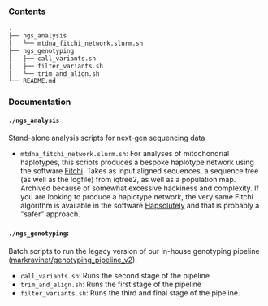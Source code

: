 ### Contents
```bash
.
├── ngs_analysis
│   └── mtdna_fitchi_network.slurm.sh
├── ngs_genotyping
│   ├── call_variants.sh
│   ├── filter_variants.sh
│   └── trim_and_align.sh
└── README.md
```
### Documentation

#### `./ngs_analysis`
Stand-alone analysis scripts for next-gen sequencing data

  - `mtdna_fitchi_network.slurm.sh`: For analyses of mitochondrial haplotypes, this scripts produces a bespoke haplotype network using the software [Fitchi](https://academic.oup.com/bioinformatics/article/32/8/1250/1744161?login=false). Takes as input aligned sequences, a sequence tree (as well as the logfile) from iqtree2, as well as a population map. Archived because of somewhat excessive hackiness and complexity. If you are looking to produce a haplotype network, the very same Fitchi algorithm is available in the software [Hapsolutely](https://academic.oup.com/bioinformaticsadvances/article/4/1/vbae083/7688355?login=false) and that is probably a "safer" approach.

#### `./ngs_genotyping`:
Batch scripts to run the legacy version of our in-house genotyping pipeline ([markravinet/genotyping_pipeline_v2](https://github.com/markravinet/genotyping_pipeline_v2)).
  
  - `call_variants.sh`: Runs the second stage of the pipeline
  - `trim_and_align.sh`: Runs the first stage of the pipeline
  - `filter_variants.sh`: Runs the third and final stage of the pipeline.
